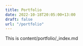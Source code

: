 ```yaml
---
title: Portfolio
date: 2022-10-18T20:05:00+13:00
draft: false
url: "/portfolio"
---
```

This is content/portfolio/_index.md
